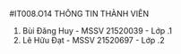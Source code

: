 #IT008.O14
THÔNG TIN THÀNH VIÊN

  1. Bùi Đăng Huy - MSSV 21520039 - Lớp .1
  2. Lê Hữu Đạt - MSSV 21520697 - Lớp .2
